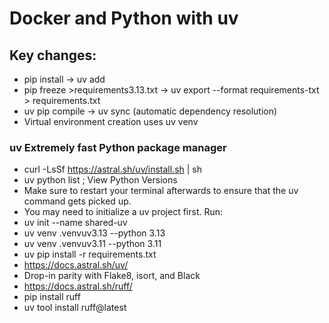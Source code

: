 # Docker and Python with uv

## Key changes:
- pip install → uv add
- pip freeze >requirements3.13.txt → uv export --format requirements-txt > requirements.txt
- uv pip compile → uv sync (automatic dependency resolution)
- Virtual environment creation uses uv venv

### uv Extremely fast Python package manager
- curl -LsSf https://astral.sh/uv/install.sh | sh
- uv python list ; View Python Versions
- Make sure to restart your terminal afterwards to ensure that the uv command gets picked up.
- You may need to initialize a uv project first. Run:
- uv init --name shared-uv
- uv venv .venvuv3.13 --python 3.13
- uv venv .venvuv3.11 --python 3.11
- uv pip install -r requirements.txt
- https://docs.astral.sh/uv/
- Drop-in parity with Flake8, isort, and Black
- https://docs.astral.sh/ruff/
- pip install ruff
- uv tool install ruff@latest

